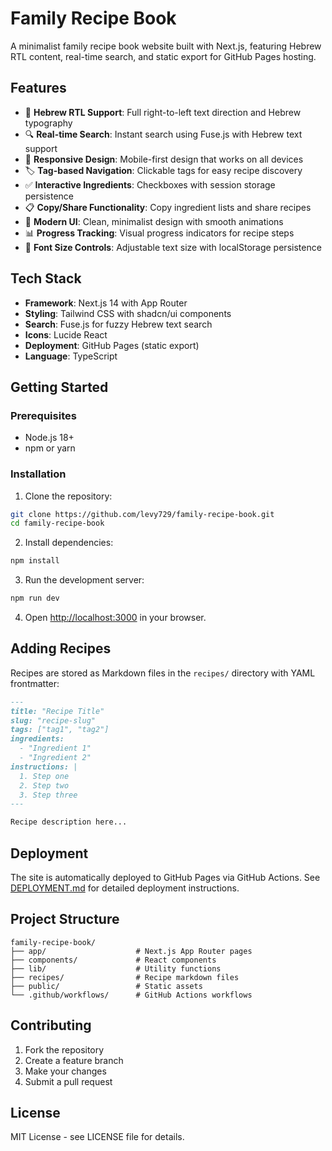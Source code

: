 # Family Recipe Book

A minimalist family recipe book website built with Next.js, featuring Hebrew RTL content, real-time search, and static export for GitHub Pages hosting.

## Features

- 📖 **Hebrew RTL Support**: Full right-to-left text direction and Hebrew typography
- 🔍 **Real-time Search**: Instant search using Fuse.js with Hebrew text support
- 📱 **Responsive Design**: Mobile-first design that works on all devices
- 🏷️ **Tag-based Navigation**: Clickable tags for easy recipe discovery
- ✅ **Interactive Ingredients**: Checkboxes with session storage persistence
- 📋 **Copy/Share Functionality**: Copy ingredient lists and share recipes
- 🎨 **Modern UI**: Clean, minimalist design with smooth animations
- 📊 **Progress Tracking**: Visual progress indicators for recipe steps
- 🔧 **Font Size Controls**: Adjustable text size with localStorage persistence

## Tech Stack

- **Framework**: Next.js 14 with App Router
- **Styling**: Tailwind CSS with shadcn/ui components
- **Search**: Fuse.js for fuzzy Hebrew text search
- **Icons**: Lucide React
- **Deployment**: GitHub Pages (static export)
- **Language**: TypeScript

## Getting Started

### Prerequisites

- Node.js 18+ 
- npm or yarn

### Installation

1. Clone the repository:
```bash
git clone https://github.com/levy729/family-recipe-book.git
cd family-recipe-book
```

2. Install dependencies:
```bash
npm install
```

3. Run the development server:
```bash
npm run dev
```

4. Open [http://localhost:3000](http://localhost:3000) in your browser.

## Adding Recipes

Recipes are stored as Markdown files in the `recipes/` directory with YAML frontmatter:

```markdown
---
title: "Recipe Title"
slug: "recipe-slug"
tags: ["tag1", "tag2"]
ingredients:
  - "Ingredient 1"
  - "Ingredient 2"
instructions: |
  1. Step one
  2. Step two
  3. Step three
---

Recipe description here...
```

## Deployment

The site is automatically deployed to GitHub Pages via GitHub Actions. See [DEPLOYMENT.md](./DEPLOYMENT.md) for detailed deployment instructions.

## Project Structure

```
family-recipe-book/
├── app/                    # Next.js App Router pages
├── components/             # React components
├── lib/                    # Utility functions
├── recipes/                # Recipe markdown files
├── public/                 # Static assets
└── .github/workflows/      # GitHub Actions workflows
```

## Contributing

1. Fork the repository
2. Create a feature branch
3. Make your changes
4. Submit a pull request

## License

MIT License - see LICENSE file for details. 